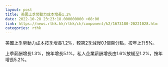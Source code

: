 ```yaml
---
layout: post
title: 美國上季勞動力成本增長1.2%
date: 2022-10-28 23:23:18.000000000 +08:00
link: https://news.rthk.hk/rthk/ch/component/k2/1673180-20221028.htm
categories: rthk
---
```


美國上季勞動力成本按季增長1.2%，較第2季減慢0.1個百分點，按年上升5%。

上季薪酬增長1.3%，按年增長5.1%，私人企業薪酬增長由1.6%放緩至1.2%，按年增長5.2%。
